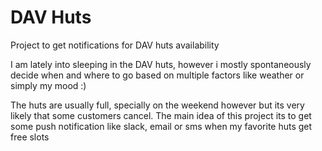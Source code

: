 # DAV Huts

Project to get notifications for DAV huts availability

I am lately into sleeping in the DAV huts, however i mostly spontaneously decide when and where to go based on multiple factors
like weather or simply my mood :)

The huts are usually full, specially on the weekend however but its very likely that some customers cancel. The main idea of this project its to get some push notification like slack, email or sms when my favorite huts get free slots
